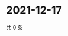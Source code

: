 # 2021-12-17

共 0 条

<!-- BEGIN WEIBO -->
<!-- 最后更新时间 Fri Dec 17 2021 17:14:58 GMT+0800 (China Standard Time) -->

<!-- END WEIBO -->

